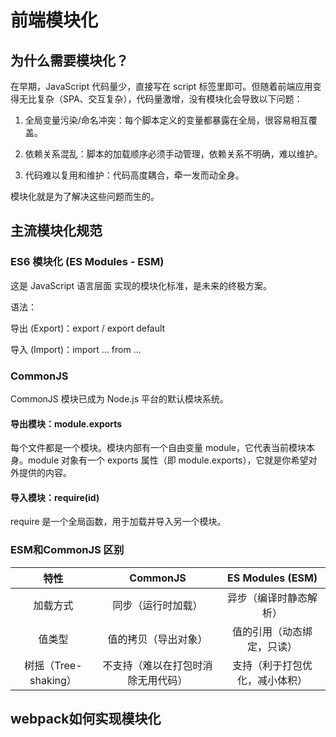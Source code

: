 # 前端模块化

## 为什么需要模块化？
在早期，JavaScript 代码量少，直接写在 script 标签里即可。但随着前端应用变得无比复杂（SPA、交互复杂），代码量激增，没有模块化会导致以下问题：

1. 全局变量污染/命名冲突：每个脚本定义的变量都暴露在全局，很容易相互覆盖。

2. 依赖关系混乱：脚本的加载顺序必须手动管理，依赖关系不明确，难以维护。

3. 代码难以复用和维护：代码高度耦合，牵一发而动全身。

模块化就是为了解决这些问题而生的。

## 主流模块化规范

### ES6 模块化 (ES Modules - ESM)
这是 JavaScript 语言层面 实现的模块化标准，是未来的终极方案。

语法：

导出 (Export)：export / export default

导入 (Import)：import ... from ...

### CommonJS
CommonJS 模块已成为 Node.js 平台的默认模块系统。

#### 导出模块：module.exports

每个文件都是一个模块。模块内部有一个自由变量 module，它代表当前模块本身。module 对象有一个 exports 属性（即 module.exports），它就是你希望对外提供的内容。

#### 导入模块：require(id)
require 是一个全局函数，用于加载并导入另一个模块。


### ESM和CommonJS 区别
| 特性 | CommonJS | ES Modules (ESM) |
|:-------:|:--------:|:-------:|
| 加载方式	 | 同步（运行时加载）	   | 异步（编译时静态解析）|
| 值类型  | 值的拷贝（导出对象）    | 值的引用（动态绑定，只读）    |
| 树摇（Tree-shaking）  | 不支持（难以在打包时消除无用代码）    | 支持（利于打包优化，减小体积）    |


## webpack如何实现模块化